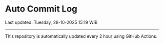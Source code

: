 # Auto Commit Log

Last updated: Tuesday, 28-10-2025 15:19 WIB

---

This repository is automatically updated every 2 hour using GitHub Actions.
